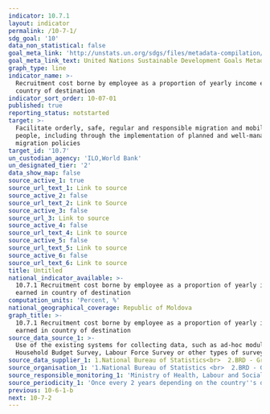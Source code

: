 ```yaml
---
indicator: 10.7.1
layout: indicator
permalink: /10-7-1/
sdg_goal: '10'
data_non_statistical: false
goal_meta_link: 'http://unstats.un.org/sdgs/files/metadata-compilation/Metadata-Goal-10.pdf'
goal_meta_link_text: United Nations Sustainable Development Goals Metadata (pdf 564kB)
graph_type: line
indicator_name: >-
  Recruitment cost borne by employee as a proportion of yearly income earned in
  country of destination
indicator_sort_order: 10-07-01
published: true
reporting_status: notstarted
target: >-
  Facilitate orderly, safe, regular and responsible migration and mobility of
  people, including through the implementation of planned and well-managed
  migration policies
target_id: '10.7'
un_custodian_agency: 'ILO,World Bank'
un_designated_tier: '2'
data_show_map: false
source_active_1: true
source_url_text_1: Link to source
source_active_2: false
source_url_text_2: Link to Source
source_active_3: false
source_url_3: Link to source
source_active_4: false
source_url_text_4: Link to source
source_active_5: false
source_url_text_5: Link to source
source_active_6: false
source_url_text_6: Link to source
title: Untitled
national_indicator_available: >-
  10.7.1 Recruitment cost borne by employee as a proportion of yearly income
  earned in country of destination
computation_units: 'Percent, %'
national_geographical_coverage: Republic of Moldova
graph_title: >-
  10.7.1 Recruitment cost borne by employee as a proportion of yearly income
  earned in country of destination
source_data_source_1: >-
  Use of the existing systems for collecting data, such as ad-hoc module in
  Household Budget Survey, Labour Force Survey or other types of surveys <br> 
source_data_supplier_1: 1.National Bureau of Statistics<br>  2.BRD - Groupe Société Générale
source_organisation_1: '1.National Bureau of Statistics <br>  2.BRD - Groupe Société Générale<br> '
source_responsible_monitoring_1: 'Ministry of Health, Labour and Social Protection'
source_periodicity_1: 'Once every 2 years depending on the country''s data collection capacity<br> '
previous: 10-6-1-b
next: 10-7-2
---
```

